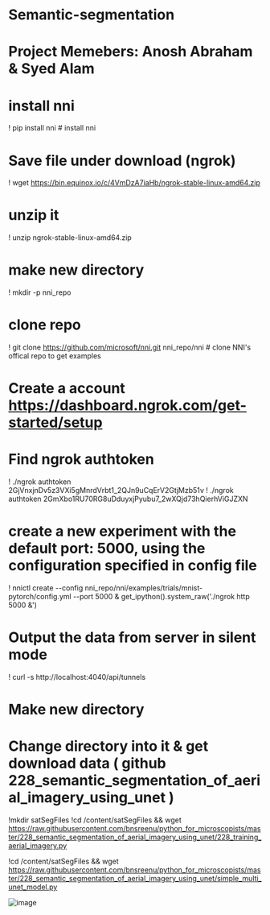 # Semantic-segmentation
# Project Memebers: Anosh Abraham & Syed Alam

# install nni
! pip install nni # install nni

# Save file under download (ngrok)
! wget https://bin.equinox.io/c/4VmDzA7iaHb/ngrok-stable-linux-amd64.zip

# unzip it
! unzip ngrok-stable-linux-amd64.zip

# make new directory
! mkdir -p nni_repo

# clone repo
! git clone https://github.com/microsoft/nni.git nni_repo/nni # clone NNI's offical repo to get examples

# Create a account https://dashboard.ngrok.com/get-started/setup
# Find ngrok authtoken 
! ./ngrok authtoken 2GjVnxjnDv5z3VXi5gMnrdVrbt1_2QJn9uCqErV2GtjMzb51v
! ./ngrok authtoken 2GmXbo1RU70RG8uDduyxjPyubu7_2wXQjd73hQierhViGJZXN

# create a new experiment with the default port: 5000, using the configuration specified in config file
! nnictl create --config nni_repo/nni/examples/trials/mnist-pytorch/config.yml --port 5000 &
get_ipython().system_raw('./ngrok http 5000 &')

# Output the data from server in silent mode
! curl -s http://localhost:4040/api/tunnels 

# Make new directory 
# Change directory into it & get download data ( github 228_semantic_segmentation_of_aerial_imagery_using_unet )
!mkdir satSegFiles
!cd /content/satSegFiles && wget https://raw.githubusercontent.com/bnsreenu/python_for_microscopists/master/228_semantic_segmentation_of_aerial_imagery_using_unet/228_training_aerial_imagery.py

!cd /content/satSegFiles && wget https://raw.githubusercontent.com/bnsreenu/python_for_microscopists/master/228_semantic_segmentation_of_aerial_imagery_using_unet/simple_multi_unet_model.py


![image](https://user-images.githubusercontent.com/91106087/198853736-7556698b-92fb-40cf-9936-d412156c8839.png)
